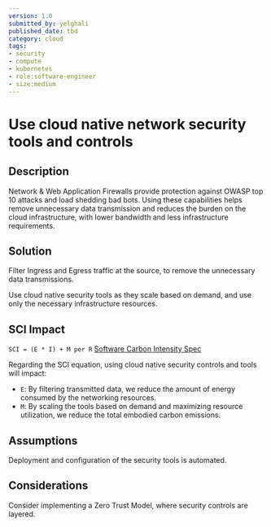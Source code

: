 ```yaml
---
version: 1.0
submitted_by: yelghali
published_date: tbd
category: cloud
tags: 
- security
- compute
- kubernetes
- role:software-engineer
- size:medium
---
```


# Use cloud native network security tools and controls

## Description
Network & Web Application Firewalls provide protection against OWASP top 10 attacks and load shedding bad bots. Using these capabilities helps remove unnecessary data transmission and reduces the burden on the cloud infrastructure, with lower bandwidth and less infrastructure requirements.

## Solution
Filter Ingress and Egress traffic at the source, to remove the unnecessary data transmissions.

Use cloud native security tools as they scale based on demand, and use only the necessary infrastructure resources.


## SCI Impact
`SCI = (E * I) + M per R`
[Software Carbon Intensity Spec](https://grnsft.org/sci)

Regarding the SCI equation, using cloud native security controls and tools will impact:

- `E`: By filtering transmitted data, we reduce the amount of energy consumed by the networking resources.
- `M`: By scaling the tools based on demand and maximizing resource utilization, we reduce the total embodied carbon emissions.

## Assumptions
Deployment and configuration of the security tools is automated.

## Considerations
Consider implementing a Zero Trust Model, where security controls are layered.
